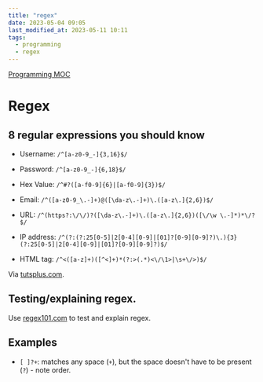 ```yaml
---
title: "regex"
date: 2023-05-04 09:05
last_modified_at: 2023-05-11 10:11
tags:
  - programming
  - regex
---
```


[Programming MOC](Programming%20MOC.md)

# Regex

## 8 regular expressions you should know

- Username: `/^[a-z0-9_-]{3,16}$/`

- Password: `/^[a-z0-9_-]{6,18}$/`

- Hex Value: `/^#?([a-f0-9]{6}|[a-f0-9]{3})$/`

- Email: `/^([a-z0-9_\.-]+)@([\da-z\.-]+)\.([a-z\.]{2,6})$/`

- URL: `/^(https?:\/\/)?([\da-z\.-]+)\.([a-z\.]{2,6})([\/\w \.-]*)*\/?$/`

- IP address: `/^(?:(?:25[0-5]|2[0-4][0-9]|[01]?[0-9][0-9]?)\.){3}(?:25[0-5]|2[0-4][0-9]|[01]?[0-9][0-9]?)$/`

- HTML tag: `/^<([a-z]+)([^<]+)*(?:>(.*)<\/\1>|\s+\/>)$/`

Via [tutsplus.com](http://code.tutsplus.com/tutorials/8-regular-expressions-you-should-know--net-6149).

## Testing/explaining regex.

Use [regex101.com](https://regex101.com/) to test and explain regex.

## Examples

- `[ ]?+`: matches any space (`+`), but the space doesn't have to be present (`?`) - note order.
